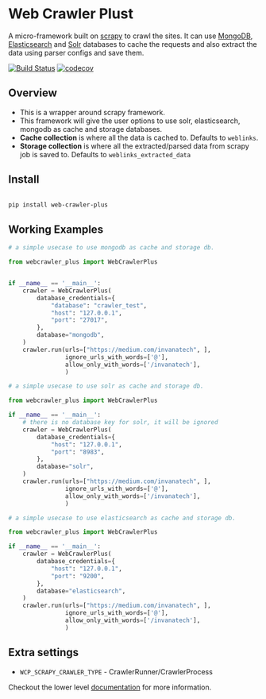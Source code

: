 # Web Crawler Plust

A micro-framework built on [scrapy](https://scrapy.org/) to crawl the sites. 
It can use [MongoDB](https://www.mongodb.com/), [Elasticsearch](https://www.elastic.co/products/elasticsearch) 
and [Solr](http://lucene.apache.org/solr/) databases to cache the requests and also extract the data using parser configs 
and save them.


[![Build Status](https://travis-ci.org/invanatech/web-crawler-plus.svg?branch=master)](https://travis-ci.org/invanatech/web-crawler-plus) 
[![codecov](https://codecov.io/gh/invanatech/web-crawler-plus/branch/master/graph/badge.svg)](https://codecov.io/gh/invanatech/web-crawler-plus) 

## Overview 

- This is a wrapper around scrapy framework.
- This framework will give the user options to use solr, elasticsearch, mongodb as cache and storage databases.
- **Cache collection** is where all the data is cached to. Defaults to `weblinks`.
- **Storage collection** is where all the extracted/parsed data from scrapy job is saved to. Defaults to `weblinks_extracted_data`

## Install

```bash

pip install web-crawler-plus

```


## Working Examples

```python
# a simple usecase to use mongodb as cache and storage db.

from webcrawler_plus import WebCrawlerPlus


if __name__ == '__main__':
    crawler = WebCrawlerPlus(
        database_credentials={
            "database": "crawler_test",
            "host": "127.0.0.1",
            "port": "27017",
        },
        database="mongodb",
    )
    crawler.run(urls=["https://medium.com/invanatech", ],
                ignore_urls_with_words=['@'],
                allow_only_with_words=['/invanatech'],
                )


```

```python
# a simple usecase to use solr as cache and storage db.

from webcrawler_plus import WebCrawlerPlus

if __name__ == '__main__':
    # there is no database key for solr, it will be ignored
    crawler = WebCrawlerPlus(
        database_credentials={
            "host": "127.0.0.1",
            "port": "8983",
        },
        database="solr",
    )
    crawler.run(urls=["https://medium.com/invanatech", ],
                ignore_urls_with_words=['@'],
                allow_only_with_words=['/invanatech'],
                )


```

```python
# a simple usecase to use elasticsearch as cache and storage db.

from webcrawler_plus import WebCrawlerPlus

if __name__ == '__main__':
    crawler = WebCrawlerPlus(
        database_credentials={
            "host": "127.0.0.1",
            "port": "9200",
        },
        database="elasticsearch",
    )
    crawler.run(urls=["https://medium.com/invanatech", ],
                ignore_urls_with_words=['@'],
                allow_only_with_words=['/invanatech'],
                )


```

## Extra settings 


- `WCP_SCRAPY_CRAWLER_TYPE` -  CrawlerRunner/CrawlerProcess

Checkout the lower level [documentation](docs/index.md) for more information.
